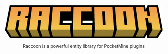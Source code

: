 <p align="center">
<img src="./assets/raccoon.png" alt="Raccoon"/>
</p>

<p align="center">
Raccoon is a powerful entity library for PocketMine plugins
</p>
